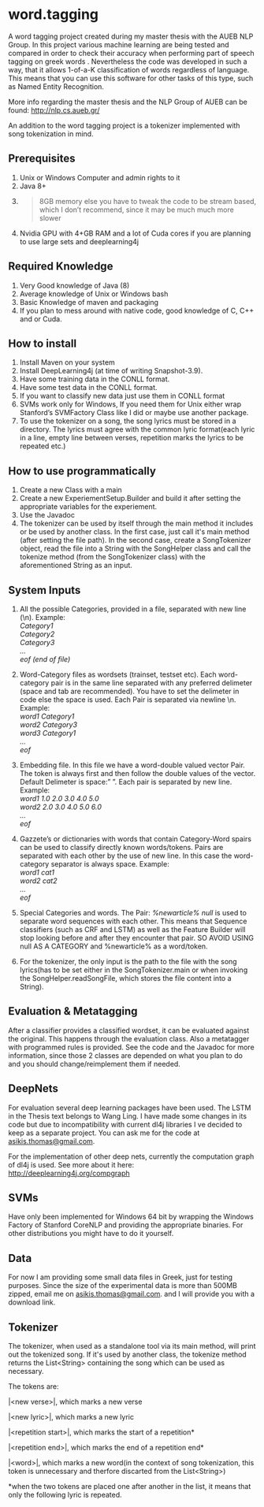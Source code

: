 # word.tagging
A word tagging project created during my master thesis with the AUEB NLP Group. In this project various machine learning are being tested and compared in order to check their accuracy when performing part of speech tagging on greek words 
. Nevertheless the code was developed in such a way, that it allows 1-of-a-K classification of words regardless of language. This means that you can use this software for other tasks of this type, such as Named Entity Recognition.

More info regarding the master thesis and the NLP Group of AUEB can be found:
http://nlp.cs.aueb.gr/

An addition to the word tagging project is a tokenizer implemented with song tokenization in mind.

## Prerequisites
 1.   Unix or Windows Computer and admin rights to it
 2.   Java 8+
 3.   >8GB memory else you have to tweak the code to be stream based, which I don’t recommend, since it may be much much more slower
 4.   Nvidia GPU with 4+GB RAM and a lot of Cuda cores if you are planning to use large sets and deeplearning4j

## Required Knowledge
 1.   Very Good knowledge of Java (8)
 2.   Average knowledge of Unix or Windows bash
 3.   Basic Knowledge of maven and packaging
 4.   If you plan to mess around with native code, good knowledge of C, C++ and or Cuda.

## How to install
 1.   Install Maven on your system
 2.   Install DeepLearning4j (at time of writing Snapshot-3.9). 
 3.   Have some training data in the CONLL format.
 4.   Have some test data in the CONLL format.
 5.   If you want to classify new data just use them in CONLL format
 6.   SVMs work only for Windows, If you need them for Unix either wrap Stanford’s SVMFactory Class like I did or maybe use another package.
 7.   To use the tokenizer on a song, the song lyrics must be stored in a directory. The lyrics must agree with the common lyric format(each lyric in a line, empty line between verses, repetition marks the lyrics to be repeated etc.)

## How to use programmatically
 1.   Create a new Class with a main
 2.   Create a new ExperiementSetup.Builder and build it after setting the appropriate variables for the experiement.
 3.   Use the Javadoc
 4.   The tokenizer can be used by itself through the main method it includes or be used by another class. In the first case, just call       it's main method (after setting the file path). In the second case, create a SongTokenizer object, read the file into a String           with the SongHelper class and call the tokenize method (from the SongTokenizer class) with the aforementioned String as an input.

## System Inputs
 1.  All the possible Categories, provided in a file, separated with new line (\n). Example:  
  *Category1*  
  *Category2*  
  *Category3*  
  *…*  
  *eof (end of file)*
 2.   Word-Category files as wordsets (trainset, testset etc). Each word-category pair is in the same line separated with any preferred delimeter (space and tab are recommended). You have to set the delimeter in code else the space is used. Each Pair is separated via newline \n. Example:  
  *word1 Category1*  
  *word2 Category3*  
  *word3 Category1*  
  *…*  
  *eof*  
 3.   Embedding file. In this file we have a word-double valued vector Pair. The token is always first and then follow the double values of the vector. Default Delimeter is space:” ”. Each pair is separated by new line. Example:  
  *word1 1.0 2.0 3.0 4.0 5.0*  
  *word2 2.0 3.0 4.0 5.0 6.0*  
  *…*  
  *eof*  
 4.   Gazzete’s or dictionaries with words that contain Category-Word spairs can be used to classify directly known words/tokens. Pairs are separated with each other by the use of new line. In this case the word-category separator is always space. Example:  
  *word1 cat1*  
  *word2 cat2*  
  *…*  
  *eof*  
 5.   Special Categories and words. The Pair: 
     *%newarticle% null*
  is used  to separate word sequences with each other. This means that Sequence classifiers (such as CRF and LSTM) as well as the Feature Builder will stop looking before and after they encounter that pair. SO AVOID USING null AS A CATEGORY and %newarticle% as a word/token. 

 6.   For the tokenizer, the only input is the path to the file with the song lyrics(has to be set either in the SongTokenizer.main or when invoking the SongHelper.readSongFile, which stores the file content into a String).

## Evaluation & Metatagging
   After a classifier provides a classified wordset, it can be evaluated against the original. This happens through the evaluation class. Also a metatagger with programmed rules is provided. See the code and the Javadoc for more information, since those 2 classes are depended on what you plan to do and you should change/reimplement them if needed. 

## DeepNets
   For evaluation several deep learning packages have been used. The LSTM in the Thesis text belongs to Wang Ling. I have made some changes in its code but due to incompatibility with current dl4j libraries I ve decided to keep as a separate project. You can ask me for the code at asikis.thomas@gmail.com.

   For the implementation of other deep nets, currently the computation graph of dl4j is used. See more about it here: http://deeplearning4j.org/compgraph

## SVMs
   Have only been implemented for Windows 64 bit by wrapping the Windows Factory of Stanford CoreNLP and providing the appropriate binaries. For other distributions you might have to do it yourself.

## Data
   For now I am providing some small data files in Greek, just for testing purposes. Since the size of the experimental data is more than 500MB zipped, email me on asikis.thomas@gmail.com. and I will provide you with a download link.
   
## Tokenizer
   The tokenizer, when used as a standalone tool via its main method, will print out the tokenized song. If it's used by another class,    the tokenize method returns the List\<String\> containing the song which can be used as necessary.
   
   The tokens are:
   
   |\<new verse\>|, which marks a new verse
   
   |\<new lyric\>|, which marks a new lyric
   
   |\<repetition start\>|, which marks the start of a repetition*
   
   |\<repetition end\>|, which marks the end of a repetition end*
   
   |\<word\>|, which marks a new word(in the context of song tokenization, this token is unnecessary and therfore discarted from the        List\<String\>)
   
   *when the two tokens are placed one after another in the list, it means that only the following lyric is repeated.


